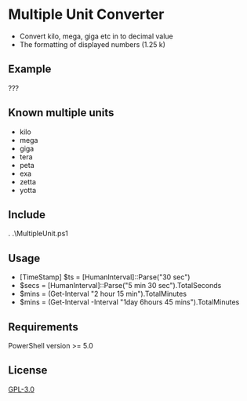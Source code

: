 # Multiple Unit Converter

* Convert kilo, mega, giga etc in to decimal value
* The formatting of displayed numbers (1.25 k)

## Example 
???

## Known multiple units
* kilo
* mega
* giga
* tera
* peta
* exa
* zetta
* yotta

## Include
. .\MultipleUnit.ps1

## Usage
* [TimeStamp] $ts = [HumanInterval]::Parse("30 sec")
* $secs = [HumanInterval]::Parse("5 min 30 sec").TotalSeconds
* $mins = (Get-Interval "2 hour 15 min").TotalMinutes
* $mins = (Get-Interval -Interval "1day 6hours 45 mins").TotalMinutes

## Requirements
PowerShell version >= 5.0

## License
[GPL-3.0](https://github.com/Quake4/HumanInterval/blob/master/LICENSE)